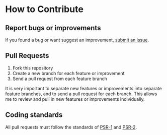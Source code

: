 # How to Contribute

## Report bugs or improvements

If you found a bug or want suggest an improvement, [submit an issue](../../issues).

## Pull Requests

1. Fork this repository
2. Create a new branch for each feature or improvement
3. Send a pull request from each feature branch

It is very important to separate new features or improvements into separate feature branches, and to send a pull request for each branch. This allows me to review and pull in new features or improvements individually.

## Coding standards

All pull requests must follow the standards of [PSR-1](https://github.com/php-fig/fig-standards/blob/master/accepted/PSR-1-basic-coding-standard.md) and  [PSR-2](https://github.com/php-fig/fig-standards/blob/master/accepted/PSR-2-coding-style-guide.md).
